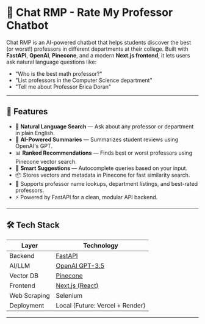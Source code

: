 # 🧠 Chat RMP - Rate My Professor Chatbot

Chat RMP is an AI-powered chatbot that helps students discover the best (or worst!) professors in different departments at their college. Built with **FastAPI**, **OpenAI**, **Pinecone**, and a modern **Next.js frontend**, it lets users ask natural language questions like:

- "Who is the best math professor?"
- "List professors in the Computer Science department"
- "Tell me about Professor Erica Doran"

---

## 🚀 Features

- 🔎 **Natural Language Search** — Ask about any professor or department in plain English.
- 🤖 **AI-Powered Summaries** — Summarizes student reviews using OpenAI's GPT.
- 📊 **Ranked Recommendations** — Finds best or worst professors using Pinecone vector search.
- 🧠 **Smart Suggestions** — Autocomplete queries based on your input.
- 📦 Stores vectors and metadata in Pinecone for fast similarity search.
- 🔎 Supports professor name lookups, department listings, and best-rated professors.
- ⚡ Powered by FastAPI for a clean, modular API backend.

---

## 🛠️ Tech Stack

| Layer        | Technology                        |
|--------------|------------------------------------|
| Backend      | [FastAPI](https://fastapi.tiangolo.com/) |
| AI/LLM       | [OpenAI GPT-3.5](https://platform.openai.com/docs/models/gpt-3-5) |
| Vector DB    | [Pinecone](https://www.pinecone.io/) |
| Frontend     | [Next.js (React)](https://nextjs.org/) |
| Web Scraping | Selenium                       |
| Deployment   | Local (Future: Vercel + Render)     |

---


